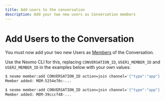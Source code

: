 ```yaml
---
title: Add users to the conversation
description: Add your two new users as Conversation members
---
```


# Add Users to the Conversation

You must now add your two new Users as [Members](/conversation/concepts/member) of the Conversation.

Use the Nexmo CLI for this, replacing `CONVERSATION_ID`, `USER1_MEMBER_ID` and `USER2_MEMBER_ID` in the examples below with your own values:

```sh
$ nexmo member:add CONVERSATION_ID action=join channel='{"type":"app"}' user_id=USER1_MEMBER_ID
Member added: MEM-5254e70c-...

$ nexmo member:add CONVERSATION_ID action=join channel='{"type":"app"}' user_id=USER2_MEMBER_ID
Member added: MEM-39cccf48-...
```